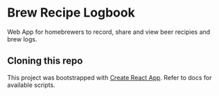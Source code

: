 # Brew Recipe Logbook

Web App for homebrewers to record, share and view beer recipies and brew logs.

## Cloning this repo

This project was bootstrapped with [Create React App](https://github.com/facebook/create-react-app). Refer to docs for available scripts.
